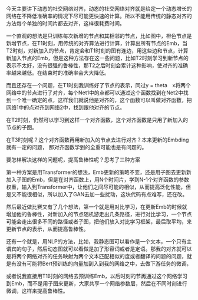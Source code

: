 今天主要讲下动态的社交网络对齐，动态的社交网络对齐就是给定一个动态增长的网络在不降低准确率的情况下尽可能更快速的计算。所以不能用传统的静态对齐的方法每个单独的时间片都去对齐，这样很耗费时间。

一个直观的想法是只训练每次新增的节点和其相邻的节点，比如图中，橙色节点是新增节点，在T1时刻，用传统的对齐算法进行计算，计算出所有节点的Emb，当T2时刻，对新加入的节点，肯定会和T1时刻的图有连边，用这些边和节点，计算新加入节点的Emb，但是这种方法存在这一些问题，比如T2时刻学习到新节点的表示不太好，没有很强的鲁棒性，那T2之后时刻会累计这种影响，使对齐的准确率越来越低。在结束时的准确率会大大降低。

而且还存在一个问题，在T1时刻我训练好了节点的表示，同过y = theta　x将两个网络中的节点进行了对齐，每个Net1中的点都可以通过这个函数找到在Net2中找到一个唯一确定的点，这样我们就说他是对齐的，这个函数可以叫做对齐函数，把网络1中的点对齐到网络2中，找到跟他对齐的节点。

在T2时刻，仍然可以学习到这样一个对齐函数，这个对齐函数是只用了新加入的节点的子图。

在T3时刻呢？这个对齐函数再用新加入的节点去进行对齐？本来更新的Embding就有一定的问题， 那对齐函数学到的全重可能也是有问题的。

要怎样解决这样的问题呢，提高鲁棒性呢？思考了三种方案

第一种方案是用Transformer的想法，Emb更新的策略不变，还是用子图去更新新加入子图的Emb，但是在对齐函数上，用N个时间片，学到N-1个对齐函数的参数权重，输入到Transformer中，让他们之间尽可能的相似，从而提高泛化性能，但是又不能很相似，所以加入了GAN去加一些扰动，这块代码有点难写，还在改。

然后最近做比赛又有了几个想法，第一个就是用对比学习，在更新Emb的时候就增加他的鲁棒性，对新加入的节点随机游走出几条路径，进行对比学习，一个节点可能会走出很多不同的路径或者子图，把他们放入对比学习框架，最后取平均，来更新节点的表示，从而提高鲁棒性。

还有一个就是，用NLP的方法，比如，我静态图可以看作是一个文本，一个只有主谓宾的句子，然后动态图就可以看做是加了形容词或者是定语。那我的对齐就可以是将两个网络对齐的任务映射为两个文本匹配相似的度或者翻译的问题的问题，就是有没有可能将Bert预训练的向量加到入到我的网络之中，去做下游任务的微调，

或者说我直接用T1时刻的网络去预训练Emb，以后时刻的节再通过这个网络学习到Emb，而不是用子图来更新，大家共享一个网络参数层，然后在不同时刻进行微调，这样来提高鲁棒性。

